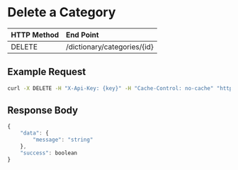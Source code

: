 # Delete a Category

| **HTTP Method** | **End Point** |
| :--- | :--- |
| DELETE | /dictionary/categories/{id} |

## Example Request

```bash
curl -X DELETE -H "X-Api-Key: {key}" -H "Cache-Control: no-cache" "http://api.trackier.com/dictionary/categories/{id}"
```

## Response Body

```javascript
{
    "data": {
        "message": "string"
    },
    "success": boolean
}
```

